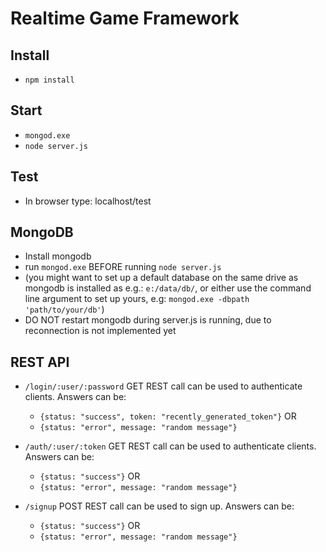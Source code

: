 # Realtime Game Framework

## Install

* `npm install`

## Start

* `mongod.exe`
* `node server.js`

## Test

* In browser type: localhost/test

## MongoDB

* Install mongodb
* run `mongod.exe` BEFORE running `node server.js `
* (you might want to set up a default database on the same drive as mongodb is installed as e.g.: `e:/data/db/`, or either use the command line argument to set up yours, e.g: `mongod.exe -dbpath 'path/to/your/db'`)
* DO NOT restart mongodb during server.js is running, due to reconnection is not implemented yet

## REST API

* `/login/:user/:password` GET REST call can be used to authenticate clients. Answers can be:
  * `{status: "success", token: "recently_generated_token"}` OR
  * `{status: "error", message: "random message"}`

* `/auth/:user/:token` GET REST call can be used to authenticate clients. Answers can be:
  * `{status: "success"}` OR
  * `{status: "error", message: "random message"}`
  
* `/signup` POST REST call can be used to sign up. Answers can be:
  * `{status: "success"}` OR
  * `{status: "error", message: "random message"}`